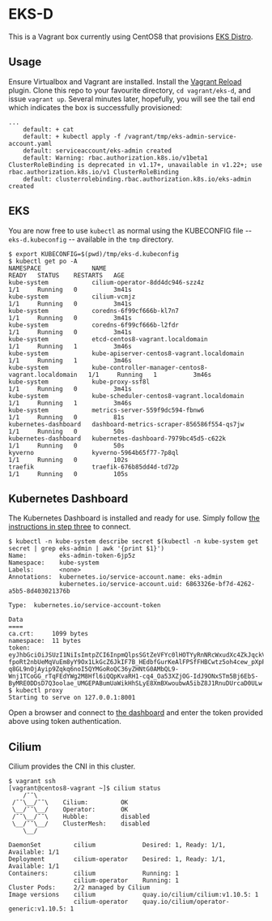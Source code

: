 # EKS-D

This is a Vagrant box currently using CentOS8 that provisions [EKS Distro](https://aws.amazon.com/eks/eks-distro/).

## Usage

Ensure Virtualbox and Vagrant are installed. Install the [Vagrant Reload](https://github.com/aidanns/vagrant-reload) plugin.
Clone this repo to your favourite directory, `cd vagrant/eks-d`, and issue
`vagrant up`. Several minutes later, hopefully, you will see the tail end which
indicates the box is successfully provisioned:
```
...
    default: + cat
    default: + kubectl apply -f /vagrant/tmp/eks-admin-service-account.yaml
    default: serviceaccount/eks-admin created
    default: Warning: rbac.authorization.k8s.io/v1beta1 ClusterRoleBinding is deprecated in v1.17+, unavailable in v1.22+; use rbac.authorization.k8s.io/v1 ClusterRoleBinding
    default: clusterrolebinding.rbac.authorization.k8s.io/eks-admin created
```

## EKS

You are now free to use `kubectl` as normal using the KUBECONFIG file --
`eks-d.kubeconfig` -- available in the `tmp` directory. 

```
$ export KUBECONFIG=$(pwd)/tmp/eks-d.kubeconfig 
$ kubectl get po -A
NAMESPACE              NAME                                                  READY   STATUS    RESTARTS   AGE
kube-system            cilium-operator-8dd4dc946-szz4z                       1/1     Running   0          3m41s
kube-system            cilium-vcmjz                                          1/1     Running   0          3m41s
kube-system            coredns-6f99cf666b-kl7n7                              1/1     Running   0          3m41s
kube-system            coredns-6f99cf666b-l2fdr                              1/1     Running   0          3m41s
kube-system            etcd-centos8-vagrant.localdomain                      1/1     Running   1          3m46s
kube-system            kube-apiserver-centos8-vagrant.localdomain            1/1     Running   1          3m46s
kube-system            kube-controller-manager-centos8-vagrant.localdomain   1/1     Running   1          3m46s
kube-system            kube-proxy-ssf8l                                      1/1     Running   0          3m41s
kube-system            kube-scheduler-centos8-vagrant.localdomain            1/1     Running   1          3m46s
kube-system            metrics-server-559f9dc594-fbnw6                       1/1     Running   0          81s
kubernetes-dashboard   dashboard-metrics-scraper-856586f554-qs7jw            1/1     Running   0          50s
kubernetes-dashboard   kubernetes-dashboard-7979bc45d5-c622k                 1/1     Running   0          50s
kyverno                kyverno-5964b65f77-7p8ql                              1/1     Running   0          102s
traefik                traefik-676b85dd4d-td72p                              1/1     Running   0          105s
```

## Kubernetes Dashboard

The Kubernetes Dashboard is installed and ready for use. Simply follow [the instructions in step three](https://docs.aws.amazon.com/eks/latest/userguide/dashboard-tutorial.html)
to connect.

```
$ kubectl -n kube-system describe secret $(kubectl -n kube-system get secret | grep eks-admin | awk '{print $1}')
Name:         eks-admin-token-6jp5z
Namespace:    kube-system
Labels:       <none>
Annotations:  kubernetes.io/service-account.name: eks-admin
              kubernetes.io/service-account.uid: 6863326e-bf7d-4262-a5b5-8d403021376b

Type:  kubernetes.io/service-account-token

Data
====
ca.crt:     1099 bytes
namespace:  11 bytes
token:      eyJhbGciOiJSUzI1NiIsImtpZCI6InpmQlpsSGtZeVFYc0lHOTYyRnNRcWxudXc4ZkJqckV4czc4T2FfNEFQd2cifQ.eyJpc3MiOiJrdWJlcm5ldGVzL3NlcnZpY2VhY2NvdW50Iiwia3ViZXJuZXRlcy5pby9zZXJ2aWNlYWNjb3VudC9uYW1lc3BhY2UiOiJrdWJlLXN5c3RlbSIsImt1YmVybmV0ZXMuaW8vc2VydmljZWFjY291bnQvc2VjcmV0Lm5hbWUiOiJla3MtYWRtaW4tdG9rZW4tNmpwNXoiLCJrdWJlcm5ldGVzLmlvL3NlcnZpY2VhY2NvdW50L3NlcnZpY2UtYWNjb3VudC5uYW1lIjoiZWtzLWFkbWluIiwia3ViZXJuZXRlcy5pby9zZXJ2aWNlYWNjb3VudC9zZXJ2aWNlLWFjY291bnQudWlkIjoiNjg2MzMyNmUtYmY3ZC00MjYyLWE1YjUtOGQ0MDMwMjEzNzZiIiwic3ViIjoic3lzdGVtOnNlcnZpY2VhY2NvdW50Omt1YmUtc3lzdGVtOmVrcy1hZG1pbiJ9.jSRLA4GS3TmKNgAPQ6-fpoRt2nbUeMqVuEm8yY9Ox1LkGcZ6JkIF7B_HEdbfGurKeAlFPSfFHBCwtz5oh4cew_pXpPnW3xEwXw24_cAEOjWDb2e_263C100j40wk_yi2IccWL4FNuzucKnMyk9BQPCCio5C-q8GL9nOjAyip9Zqkq6noI5QYMGoRoQC36yZHNtG0AMbQL9-Wnj1TCoGG_rTqFEdYWg2M8Hfl6iQQpKvaRH1-cq4_Oa53XZjOG-IdJ9ONxSTm5Bj6EbS-ByMRE0DDsD7Q3oolae_UMGEPABumUaWikHhSLyE8XmBXwoubwA5ibZ8J1RnuDUrcaD0ULw
$ kubectl proxy
Starting to serve on 127.0.0.1:8001
```

Open a browser and connect to [the dashboard](http://localhost:8001/api/v1/namespaces/kubernetes-dashboard/services/https:kubernetes-dashboard:/proxy/#!/login) and enter the token provided above using token authentication. 

## Cilium

Cilium provides the CNI in this cluster. 

```
$ vagrant ssh
[vagrant@centos8-vagrant ~]$ cilium status
    /¯¯\
 /¯¯\__/¯¯\    Cilium:         OK
 \__/¯¯\__/    Operator:       OK
 /¯¯\__/¯¯\    Hubble:         disabled
 \__/¯¯\__/    ClusterMesh:    disabled
    \__/

DaemonSet         cilium             Desired: 1, Ready: 1/1, Available: 1/1
Deployment        cilium-operator    Desired: 1, Ready: 1/1, Available: 1/1
Containers:       cilium             Running: 1
                  cilium-operator    Running: 1
Cluster Pods:     2/2 managed by Cilium
Image versions    cilium             quay.io/cilium/cilium:v1.10.5: 1
                  cilium-operator    quay.io/cilium/operator-generic:v1.10.5: 1
```